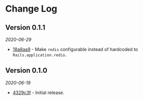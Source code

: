 # Change Log

## Version 0.1.1

_2020-06-29_

* [18a8aa9](https://github.com/apartmentlist/sidekiq-bouncer/commit/18a8aa9) - Make `redis` configurable instead of hardcoded to `Rails.application.redis`.

## Version 0.1.0

_2020-06-19_

* [4329c3f](https://github.com/apartmentlist/sidekiq-bouncer/commit/4329c3f) - Initial release.
